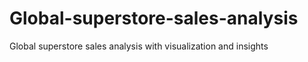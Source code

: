 # Global-superstore-sales-analysis
Global superstore sales analysis with visualization and insights
